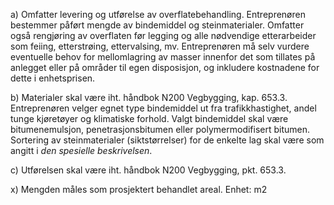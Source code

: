 a) Omfatter levering og utførelse av overflatebehandling. Entreprenøren bestemmer påført mengde av bindemiddel og steinmaterialer. Omfatter også rengjøring av overflaten før legging og alle nødvendige etterarbeider som feiing, etterstrøing, ettervalsing, mv.
Entreprenøren må selv vurdere eventuelle behov for mellomlagring av masser innenfor det som tillates på anlegget eller på områder til egen disposisjon, og inkludere kostnadene for dette i enhetsprisen.

b) Materialer skal være iht. håndbok N200 Vegbygging, kap. 653.3. Entreprenøren velger egnet type bindemiddel ut fra trafikkhastighet, andel tunge kjøretøyer og klimatiske forhold. Valgt bindemiddel skal være bitumenemulsjon, penetrasjonsbitumen eller polymermodifisert bitumen.
Sortering av steinmaterialer (siktstørrelser) for de enkelte lag skal være som angitt i *den spesielle beskrivelsen*.

c) Utførelsen skal være iht. håndbok N200 Vegbygging, pkt. 653.3.

x) Mengden måles som prosjektert behandlet areal. Enhet: m2

